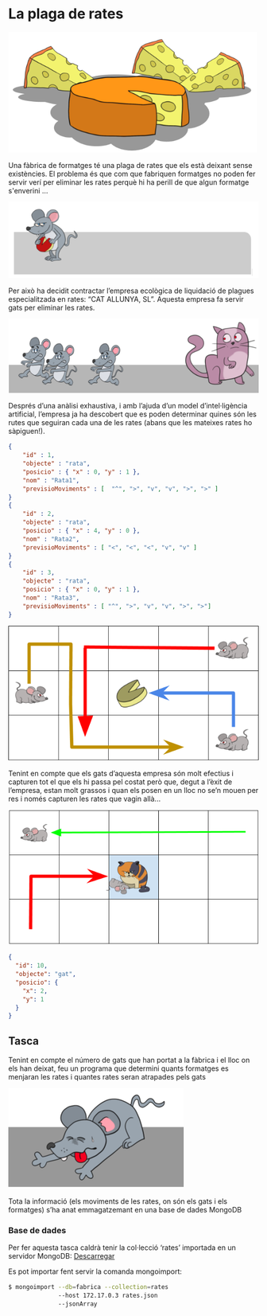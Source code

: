 # La plaga de rates

![Formatges](https://github.com/XavierSala/CapturaDeRates/raw/master/imatges/rates1.png)

Una fàbrica de formatges té una plaga de rates que els està deixant sense existències. El problema és que com que fabriquen formatges no poden fer servir verí per eliminar les rates perquè hi ha perill de que algun formatge s'enverini …

![Formatges](https://github.com/XavierSala/CapturaDeRates/raw/master/imatges/rates0.png)

Per això ha decidit contractar l’empresa ecològica de liquidació de plagues especialitzada en rates: “CAT ALLUNYA, SL”. Aquesta empresa fa servir gats per eliminar les rates.

![Rata](https://github.com/XavierSala/CapturaDeRates/raw/master/imatges/rates2.png)

Després d’una anàlisi exhaustiva, i amb l’ajuda d’un model d’intel·ligència artificial, l’empresa ja ha descobert que es poden determinar quines són les rutes que seguiran cada una de les rates (abans que les mateixes rates ho sàpiguen!).

```json
{
    "id" : 1,
    "objecte" : "rata",  
    "posicio" : { "x" : 0, "y" : 1 },
    "nom" : "Rata1",
    "previsioMoviments" : [  "^", ">", "v", "v", ">", ">" ]
}
{
    "id" : 2,
    "objecte" : "rata",
    "posicio" : { "x" : 4, "y" : 0 },
    "nom" : "Rata2",
    "previsioMoviments" : [ "<", "<", "<", "v", "v" ]
}
{
    "id" : 3,
    "objecte" : "rata",
    "posicio" : { "x" : 0, "y" : 1 },
    "nom" : "Rata3",
    "previsioMoviments" : [ "^", ">", "v", "v", ">", ">"]
}
```

![recorregut](https://github.com/XavierSala/CapturaDeRates/raw/master/imatges/rates3.png)

Tenint en compte que els gats d’aquesta empresa són molt efectius i capturen tot el que els hi passa pel costat però que, degut a l’èxit de l’empresa, estan molt grassos i quan els posen en un lloc no se’n mouen per res i només capturen les rates que vagin allà...

![gats estàtics](https://github.com/XavierSala/CapturaDeRates/raw/master/imatges/rates4.png)

```json
{
  "id": 10,
  "objecte": "gat",
  "posicio": {
    "x": 2,
    "y": 1
  }
}
```

## Tasca

Tenint en compte el número de gats que han portat a la fàbrica i el lloc on els han deixat, feu un programa que determini quants formatges es menjaran les rates i quantes rates seran atrapades pels gats

![Rata capturada](https://github.com/XavierSala/CapturaDeRates/raw/master/imatges/rates5.png)

Tota la informació (els moviments de les rates, on són els gats i els formatges) s’ha anat emmagatzemant en una base de dades MongoDB

### Base de dades

Per fer aquesta tasca caldrà tenir la col·lecció ‘rates’ importada en un servidor MongoDB: [Descarregar](https://drive.google.com/file/d/1F3pKFVCnI3kAQmfMp_HmqmbGp58qbc_f/view?usp=sharing)

Es pot importar fent servir la comanda mongoimport:

```bash
$ mongoimport --db=fabrica --collection=rates
              --host 172.17.0.3 rates.json
              --jsonArray
```
